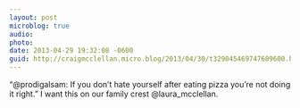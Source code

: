 ```yaml
---
layout: post
microblog: true
audio: 
photo: 
date: 2013-04-29 19:32:08 -0600
guid: http://craigmcclellan.micro.blog/2013/04/30/t329045469747609600.html
---
```

“@prodigalsam: If you don’t hate yourself after eating pizza you’re not doing it right.” I want this on our family crest @laura_mcclellan.
